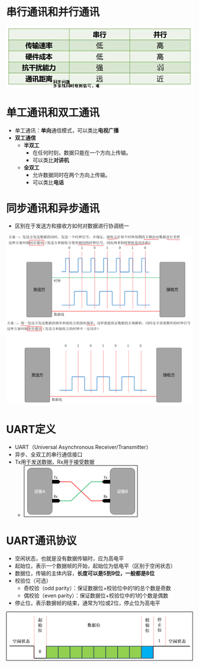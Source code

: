# 串行通讯和并行通讯
![](../photo/Pasted%20image%2020250818173804.png)
# 单工通讯和双工通讯
- 单工通讯：**单向**通信模式，可以类比**电视广播**
- **双工通信**
	- **半双工**
		- 在任何时刻，数据只能在一个方向上传输。
		- 可以类比**对讲机**
	- **全双工**
		- 允许数据同时在两个方向上传输。
		- 可以类比**电话**

# 同步通讯和异步通讯
- 区别在于发送方和接收方如何对数据进行协调统一

![](../photo/Pasted%20image%2020250818175456.png)
![](../photo/Pasted%20image%2020250818175608.png)
# UART定义
- UART（Universal Asynchronous Receiver/Transmitter）
- 异步、全双工的串行通信接口
- Tx用于发送数据，Rx用于接受数据
	- ![](../photo/Pasted%20image%2020250818181527.png)

# UART通讯协议
- 空闲状态，也就是没有数据传输时，应为高电平
- 起始位，表示一个数据帧的开始，起始位为低电平（区别于空闲状态）
- 数据位，传输的主体内容，**长度可以是5到9位，一般都是8位**
- 校验位（可选）
    - 奇校验（odd parity）：保证数据位+校验位中的1的总个数是奇数
    - 偶校验（even parity）：保证数据位+校验位中的1的个数是偶数
- 停止位，表示数据帧的结束，通常为1位或2位，停止位为高电平

![](../photo/Pasted%20image%2020250818181617.png)